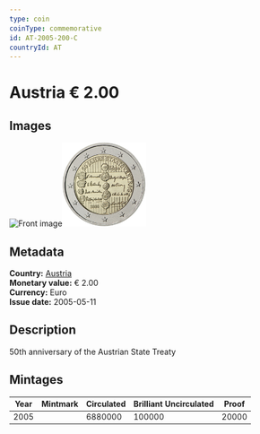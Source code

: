 ```yaml
---
type: coin
coinType: commemorative
id: AT-2005-200-C
countryId: AT
---
```


# Austria € 2.00

## Images

<img src="../../Images/common-2002-200.webp" height="150" alt="Front image"><img src="Images/AT-2005-200.webp" height="150" alt="Back image">

## Metadata

**Country:** [Austria](../../Countries/Austria/index.md)\
**Monetary value:** € 2.00\
**Currency:** Euro\
**Issue date:** 2005-05-11

## Description

50th anniversary of the Austrian State Treaty

## Mintages

| Year | Mintmark | Circulated | Brilliant Uncirculated | Proof |
| ---- | -------- | ---------- | ---------------------- | ----- |
| 2005 |          | 6880000    | 100000                 | 20000 |
